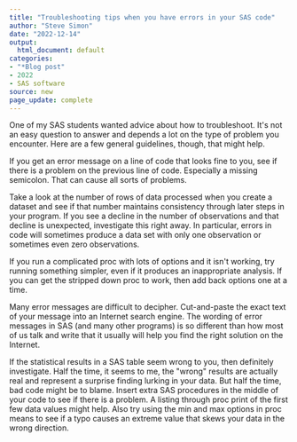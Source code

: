 ```yaml
---
title: "Troubleshooting tips when you have errors in your SAS code"
author: "Steve Simon"
date: "2022-12-14"
output:
  html_document: default
categories: 
- "*Blog post"
- 2022
- SAS software
source: new
page_update: complete
---
```


One of my SAS students wanted advice about how to troubleshoot. It's not an easy question to answer and depends a lot on the type of problem you encounter. Here are a few general guidelines, though, that might help.

<!---more--->

If you get an error message on a line of code that looks fine to you, see if there is a problem on the previous line of code. Especially a missing semicolon. That can cause all sorts of problems.

Take a look at the number of rows of data processed when you create a dataset and see if that number maintains consistency through later steps in your program. If you see a decline in the number of observations and that decline is unexpected, investigate this right away. In particular, errors in code will sometimes produce a data set with only one observation or sometimes even zero observations.

If you run a complicated proc with lots of options and it isn't working, try running something simpler, even if it produces an inappropriate analysis. If you can get the stripped down proc to work, then add back options one at a time.

Many error messages are difficult to decipher. Cut-and-paste the exact text of your message into an Internet search engine. The wording of error messages in SAS (and many other programs) is so different than how most of us talk and write that it usually will help you find the right solution on the Internet.

If the statistical results in a SAS table seem wrong to you, then definitely investigate. Half the time, it seems to me, the "wrong" results are actually real and represent a surprise finding lurking in your data. But half the time, bad code might be to blame. Insert extra SAS procedures in the middle of your code to see if there is a problem. A listing through proc print of the first few data values might help. Also try using the min and max options in proc means to see if a typo causes an extreme value that skews your data in the wrong direction.
